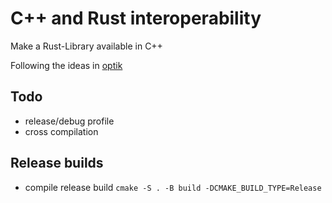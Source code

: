 # C++ and Rust interoperability

Make a Rust-Library available in C++

Following the ideas in [optik](https://github.com/kylc/optik/tree/master/crates/optik-cpp)




## Todo
- release/debug profile
- cross compilation


## Release builds
- compile release build `cmake -S . -B build -DCMAKE_BUILD_TYPE=Release`


